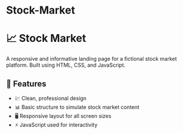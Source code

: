 # Stock-Market
# 📈 Stock Market 

A responsive and informative landing page for a fictional stock market platform. Built using HTML, CSS, and JavaScript.

## 🚀 Features

- 💹 Clean, professional design
- 📊 Basic structure to simulate stock market content
- 🖥️ Responsive layout for all screen sizes
- ⚡ JavaScript used for interactivity


